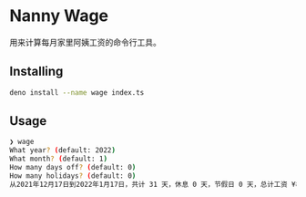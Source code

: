 # Nanny Wage

用来计算每月家里阿姨工资的命令行工具。

## Installing

```sh
deno install --name wage index.ts
```

## Usage

```sh
❯ wage
What year? (default: 2022)
What month? (default: 1)
How many days off? (default: 0)
How many holidays? (default: 0)
从2021年12月17日到2022年1月17日，共计 31 天，休息 0 天，节假日 0 天，总计工资 ¥8940。
```
